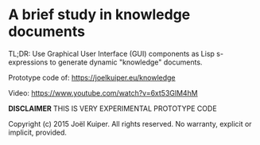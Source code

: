 # A brief study in knowledge documents

TL;DR: Use Graphical User Interface (GUI) components as Lisp s-expressions to generate dynamic "knowledge" documents.

Prototype code of: https://joelkuiper.eu/knowledge

Video: https://www.youtube.com/watch?v=6xt53GlM4hM

**DISCLAIMER** THIS IS VERY EXPERIMENTAL PROTOTYPE CODE

Copyright (c) 2015 Joël Kuiper.
All rights reserved. No warranty, explicit or implicit, provided.
